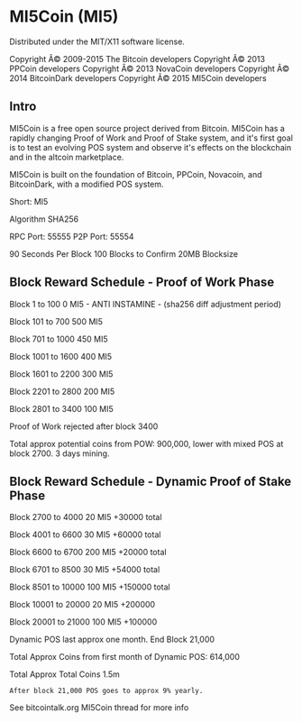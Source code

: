 MI5Coin (MI5)
===================
Distributed under the MIT/X11 software license.

Copyright Â© 2009-2015 The Bitcoin developers
Copyright Â© 2013 PPCoin developers
Copyright Â© 2013 NovaCoin developers
Copyright Â© 2014 BitcoinDark developers
Copyright Â© 2015 MI5Coin developers

Intro
-----
MI5Coin is a free open source project derived from Bitcoin. MI5Coin has a rapidly changing Proof of Work and Proof of Stake system, and it's first goal is to test an evolving POS system and observe it's effects on the blockchain and in the altcoin marketplace.

MI5Coin is built on the foundation of Bitcoin, PPCoin, Novacoin, and BitcoinDark, with a modified POS system.

Short: MI5

Algorithm SHA256


RPC Port: 55555
P2P Port: 55554



90 Seconds Per Block
100 Blocks to Confirm
20MB Blocksize


Block Reward Schedule - Proof of Work Phase
-------------------------------------------
Block 1 to 100
    0 MI5 - ANTI INSTAMINE - (sha256 diff adjustment period)

Block 101 to 700
    500 MI5
	
Block 701 to 1000
	450 MI5

Block 1001 to 1600
	400 MI5

Block 1601 to 2200
	300 MI5

Block 2201 to 2800
	200 MI5

Block 2801 to 3400
	100 MI5

Proof of Work rejected after block 3400


Total approx potential coins from POW: 900,000, lower with mixed POS at block 2700. 3 days mining.
 





Block Reward Schedule - Dynamic Proof of Stake Phase
-------------------------------------------
Block 2700 to 4000
	20 MI5
	+30000 total
	
Block 4001 to 6600
	30 MI5
	+60000 total

Block 6600 to 6700
	200 MI5
	+20000 total

Block 6701 to 8500
	30 MI5
	+54000 total

Block 8501 to 10000
	100 MI5 
	+150000 total

Block 10001 to 20000
	20 MI5
	+200000

Block 20001 to 21000
	100 MI5
	+100000

Dynamic POS last approx one month. End Block 21,000
	
Total Approx Coins from first month of Dynamic POS: 614,000

Total Approx Total Coins 1.5m

	After block 21,000 POS goes to approx 9% yearly.






See bitcointalk.org MI5Coin thread for more info

